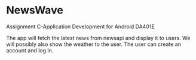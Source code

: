# NewsWave
Assignment C-Application Development for Android DA401E


The app will fetch the latest news from newsapi and display it to users. 
We will possibly also show the weather to the user. 
The user can create an account and log in.
